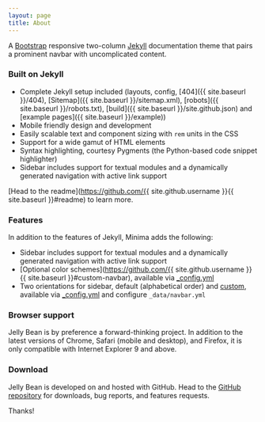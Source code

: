 ```yaml
---
layout: page
title: About
---
```


A [Bootstrap](http://getbootstrap.com) responsive two-column [Jekyll](http://jekyllrb.com) documentation theme that pairs a prominent navbar with uncomplicated content.


### Built on Jekyll

* Complete Jekyll setup included (layouts, config, [404]({{ site.baseurl }}/404), [Sitemap]({{ site.baseurl }}/sitemap.xml), [robots]({{ site.baseurl }}/robots.txt), [build]({{ site.baseurl }}/site.github.json) and [example pages]({{ site.baseurl }}/example))
* Mobile friendly design and development
* Easily scalable text and component sizing with `rem` units in the CSS
* Support for a wide gamut of HTML elements
* Syntax highlighting, courtesy Pygments (the Python-based code snippet highlighter)
* Sidebar includes support for textual modules and a dynamically generated navigation with active link support

[Head to the readme](https://github.com/{{ site.github.username }}{{ site.baseurl }}#readme) to learn more.


### Features

In addition to the features of Jekyll, Minima adds the following:

* Sidebar includes support for textual modules and a dynamically generated navigation with active link support
* [Optional color schemes](https://github.com/{{ site.github.username }}{{ site.baseurl }}#custom-navbar), available via [_config.yml](./_config.yml#L17)
* Two orientations for sidebar, default (alphabetical order) and [custom](https://github.com/RhymeTek/Minima#custom-layout), available via [_config.yml](./_config.yml#L18) and configure `_data/navbar.yml`

### Browser support

Jelly Bean is by preference a forward-thinking project. In addition to the latest versions of Chrome, Safari (mobile and desktop), and Firefox, it is only compatible with Internet Explorer 9 and above.

### Download

Jelly Bean is developed on and hosted with GitHub. Head to the <a href="https://github.com/{{ site.github.username }}{{ site.baseurl }}">GitHub repository</a> for downloads, bug reports, and features requests.

Thanks!
